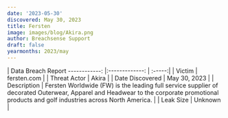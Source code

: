 ```yaml
---
date: '2023-05-30'
discovered: May 30, 2023
title: Fersten
image: images/blog/Akira.png
author: Breachsense Support
draft: false
yearmonths: 2023/may
---
```



| Data Breach Report
------------:     |:-------------:    | :-----:|
| Victim      | fersten.com      | 
| Threat Actor      | Akira      | 
| Date Discovered      | May 30, 2023      | 
| Description      | Fersten Worldwide (FW) is the leading full service supplier of decorated Outerwear, Apparel and Headwear to the corporate promotional products and golf industries across North America.      | 
| Leak Size      | Unknown      | 

